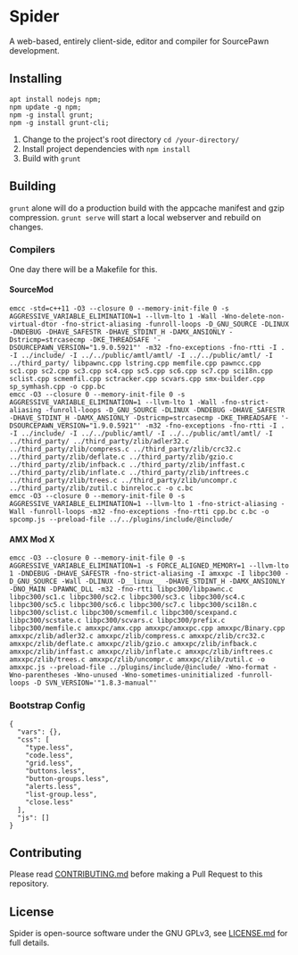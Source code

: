 # Spider
A web-based, entirely client-side, editor and compiler for SourcePawn development.

## Installing
```
apt install nodejs npm;
npm update -g npm;
npm -g install grunt;
npm -g install grunt-cli;
```

1. Change to the project's root directory `cd /your-directory/`
2. Install project dependencies with `npm install`
3. Build with `grunt`

## Building
`grunt` alone will do a production build with the appcache manifest and gzip compression. `grunt serve` will start a local webserver and rebuild on changes.

### Compilers
One day there will be a Makefile for this.

#### SourceMod
```
emcc -std=c++11 -O3 --closure 0 --memory-init-file 0 -s AGGRESSIVE_VARIABLE_ELIMINATION=1 --llvm-lto 1 -Wall -Wno-delete-non-virtual-dtor -fno-strict-aliasing -funroll-loops -D_GNU_SOURCE -DLINUX -DNDEBUG -DHAVE_SAFESTR -DHAVE_STDINT_H -DAMX_ANSIONLY -Dstricmp=strcasecmp -DKE_THREADSAFE '-DSOURCEPAWN_VERSION="1.9.0.5921"' -m32 -fno-exceptions -fno-rtti -I . -I ../include/ -I ../../public/amtl/amtl/ -I ../../public/amtl/ -I ../third_party/ libpawnc.cpp lstring.cpp memfile.cpp pawncc.cpp sc1.cpp sc2.cpp sc3.cpp sc4.cpp sc5.cpp sc6.cpp sc7.cpp sci18n.cpp sclist.cpp scmemfil.cpp sctracker.cpp scvars.cpp smx-builder.cpp sp_symhash.cpp -o cpp.bc
emcc -O3 --closure 0 --memory-init-file 0 -s AGGRESSIVE_VARIABLE_ELIMINATION=1 --llvm-lto 1 -Wall -fno-strict-aliasing -funroll-loops -D_GNU_SOURCE -DLINUX -DNDEBUG -DHAVE_SAFESTR -DHAVE_STDINT_H -DAMX_ANSIONLY -Dstricmp=strcasecmp -DKE_THREADSAFE '-DSOURCEPAWN_VERSION="1.9.0.5921"' -m32 -fno-exceptions -fno-rtti -I . -I ../include/ -I ../../public/amtl/ -I ../../public/amtl/amtl/ -I ../third_party/ ../third_party/zlib/adler32.c ../third_party/zlib/compress.c ../third_party/zlib/crc32.c ../third_party/zlib/deflate.c ../third_party/zlib/gzio.c ../third_party/zlib/infback.c ../third_party/zlib/inffast.c ../third_party/zlib/inflate.c ../third_party/zlib/inftrees.c ../third_party/zlib/trees.c ../third_party/zlib/uncompr.c ../third_party/zlib/zutil.c binreloc.c -o c.bc
emcc -O3 --closure 0 --memory-init-file 0 -s AGGRESSIVE_VARIABLE_ELIMINATION=1 --llvm-lto 1 -fno-strict-aliasing -Wall -funroll-loops -m32 -fno-exceptions -fno-rtti cpp.bc c.bc -o spcomp.js --preload-file ../../plugins/include/@include/
```

#### AMX Mod X
```
emcc -O3 --closure 0 --memory-init-file 0 -s AGGRESSIVE_VARIABLE_ELIMINATION=1 -s FORCE_ALIGNED_MEMORY=1 --llvm-lto 1 -DNDEBUG -DHAVE_SAFESTR -fno-strict-aliasing -I amxxpc -I libpc300 -D_GNU_SOURCE -Wall -DLINUX -D__linux__ -DHAVE_STDINT_H -DAMX_ANSIONLY -DNO_MAIN -DPAWNC_DLL -m32 -fno-rtti libpc300/libpawnc.c libpc300/sc1.c libpc300/sc2.c libpc300/sc3.c libpc300/sc4.c libpc300/sc5.c libpc300/sc6.c libpc300/sc7.c libpc300/sci18n.c libpc300/sclist.c libpc300/scmemfil.c libpc300/scexpand.c libpc300/scstate.c libpc300/scvars.c libpc300/prefix.c libpc300/memfile.c amxxpc/amx.cpp amxxpc/amxxpc.cpp amxxpc/Binary.cpp amxxpc/zlib/adler32.c amxxpc/zlib/compress.c amxxpc/zlib/crc32.c amxxpc/zlib/deflate.c amxxpc/zlib/gzio.c amxxpc/zlib/infback.c amxxpc/zlib/inffast.c amxxpc/zlib/inflate.c amxxpc/zlib/inftrees.c amxxpc/zlib/trees.c amxxpc/zlib/uncompr.c amxxpc/zlib/zutil.c -o amxxpc.js --preload-file ../plugins/include/@include/ -Wno-format -Wno-parentheses -Wno-unused -Wno-sometimes-uninitialized -funroll-loops -D SVN_VERSION='"1.8.3-manual"'
```

### Bootstrap Config
```
{
  "vars": {},
  "css": [
    "type.less",
    "code.less",
    "grid.less",
    "buttons.less",
    "button-groups.less",
    "alerts.less",
    "list-group.less",
    "close.less"
  ],
  "js": []
}
```

## Contributing
Please read [CONTRIBUTING.md](CONTRIBUTING.md) before making a Pull Request to this repository.

## License
Spider is open-source software under the GNU GPLv3, see [LICENSE.md](LICENSE.md) for full details.
